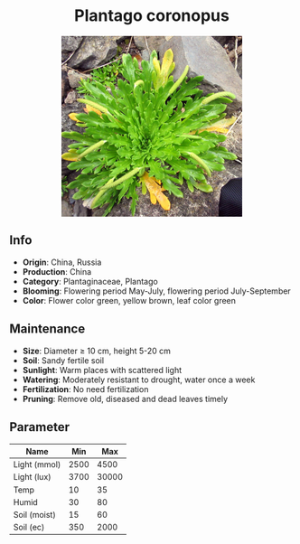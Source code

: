 <h1 align='center'>Plantago coronopus</h1>
<p align="center">
    <img 
        align='center'
        width='320'
        src="../images/plantago coronopus.png" 
        alt='Plantago coronopus' />
</p>

## Info

 - **Origin**: China, Russia
 - **Production**: China
 - **Category**: Plantaginaceae, Plantago
 - **Blooming**: Flowering period May-July, flowering period July-September
 - **Color**: Flower color green, yellow brown, leaf color green

## Maintenance

 - **Size**: Diameter ≥ 10 cm, height 5-20 cm
 - **Soil**: Sandy fertile soil
 - **Sunlight**: Warm places with scattered light
 - **Watering**: Moderately resistant to drought, water once a week
 - **Fertilization**: No need fertilization
 - **Pruning**: Remove old, diseased and dead leaves timely

## Parameter

| Name         | Min  | Max   |
|--------------|------|-------|
| Light (mmol) | 2500 | 4500  |
| Light (lux)  | 3700 | 30000 |
| Temp         | 10    | 35    |
| Humid        | 30   | 80    |
| Soil (moist) | 15   | 60    |
| Soil (ec)    | 350  | 2000  |